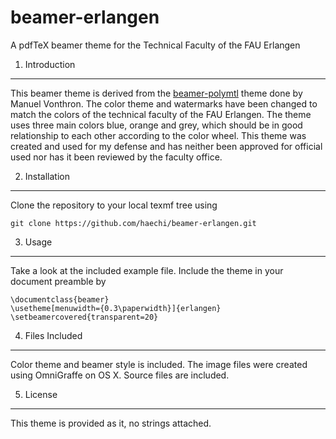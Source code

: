 beamer-erlangen
===============

A pdfTeX beamer theme for the Technical Faculty of the FAU Erlangen

1. Introduction
---------------

This beamer theme is derived from the [beamer-polymtl](https://github.com/mvonthron/beamer-polymtl) theme done by Manuel Vonthron. The color theme and watermarks have been changed to match the colors of the technical faculty of the FAU Erlangen.
The theme uses three main colors blue, orange and grey, which should be in good relationship to each other according to the color wheel. 
This theme was created and used for my defense and has neither been approved for official used nor has it been reviewed by the faculty office. 

2. Installation
---------------

Clone the repository to your local texmf tree using

    git clone https://github.com/haechi/beamer-erlangen.git
	
3. Usage
--------

Take a look at the included example file. Include the theme in your document preamble by 

    \documentclass{beamer}
    \usetheme[menuwidth={0.3\paperwidth}]{erlangen}
    \setbeamercovered{transparent=20}

4. Files Included
-----------------

Color theme and beamer style is included. The image files were created using OmniGraffe on OS X. Source files are included.

5. License
----------

This theme is provided as it, no strings attached. 

